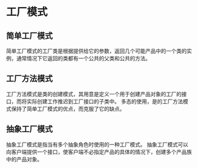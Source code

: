 # 工厂模式
## 简单工厂模式
简单工厂模式的工厂类是根据提供给它的参数，返回几个可能产品中的一个类的实例，通常情况下它返回的类都有一个公共的父类和公共的方法。

## 工厂方法模式
工厂方法模式是类的创建模式，其用意是定义一个用于创建产品对象的工厂的接口，而将实际创建工作推迟到工厂接口的子类中。
多态的使用，是的工厂方法模式保持了简单工厂模式的优点，而克服了它的缺点。

## 抽象工厂模式
抽象工厂模式是指当有多个抽象角色时使用的一种工厂模式。
抽象工厂模式可以向客户端提供一个接口，使客户端不必指定产品的具体的情况下，创建多个产品族中的产品对象。